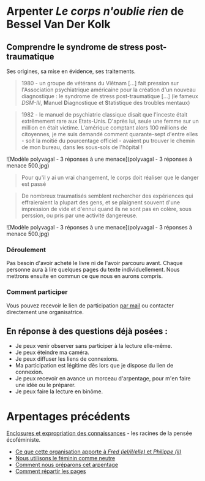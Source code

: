 <script async src="https://tally.so/widgets/embed.js"></script>


# Arpenter _Le corps n'oublie rien_ de Bessel Van Der Kolk

## Comprendre le syndrome de stress post-traumatique

Ses origines, sa mise en évidence, ses traitements.

> 1980 - un groupe de vétérans du Viêtnam [...] fait pression sur l'Association psychiatrique américaine pour la création d'un nouveau diagnostique : le syndrome de stress post-traumatique [...] (le fameux _DSM-III_, **M**anuel **D**iagnostique et **S**tatistique des troubles mentaux)

> 1982 - le manuel de psychiatrie classique disait que l'inceste était extrêmement rare aux Etats-Unis. D'après lui, seule une femme sur un million en était victime. L'amérique comptant alors 100 millions de citoyennes, je me suis demandé comment quarante-sept d'entre elles - soit la moitié du pourcentage officiel - avaient pu trouver le chemin de mon bureau, dans les sous-sols de l'hôpital !


![Modèle polyvagal - 3 réponses à une menace](polyvagal - 3 réponses à menace 500.jpg)


> Pour qu'il y ai un vrai changement, le corps doit réaliser que le danger est passé

> De nombreux traumatisés semblent rechercher des expériences qui effraieraient la plupart des gens, et se plaignent souvent d'une impression de vide et d'ennui quand ils ne sont pas en colère, sous perssion, ou pris par une activité dangereuse.

![Modèle polyvagal - 3 réponses à une menace](polyvagal - 3 réponses à menace 500.jpg)


### Déroulement

Pas besoin d'avoir acheté le livre ni de l'avoir parcouru avant. Chaque personne aura à lire quelques pages du texte individuellement. Nous mettrons ensuite en commun ce que nous en aurons compris.

### Comment participer

Vous pouvez recevoir le lien de participation [par mail](https://tally.so#tally-open=wb99W1&tally-hide-title=1&tally-auto-close=1000) ou contacter directement une organisatrice.

## En réponse à des questions déjà posées :

* Je peux venir observer sans participer à la lecture elle-même.
* Je peux éteindre ma caméra.
* Je peux diffuser les liens de connexions.
* Ma participation est légitime dès lors que je dispose du lien de connexion.
* Je peux recevoir en avance un morceau d'arpentage, pour m'en faire une idée ou le préparer.
* Je peux faire la lecture en binôme.
 
# Arpentages précédents

[Enclosures et expropriation des connaissances](atelier-starhawk-le-temps-des-buchers.md) - les racines de la pensée écoféministe.
- [Ce que cette organisation apporte à _Fred (iel/il/elle)_ et _Philippe (il)_](besoins-nourris.md)
- [Nous utilisons le féminin comme neutre](nous-utilisons-le-féminin-comme-neutre.md)
- [Comment nous préparons cet arpentage](préparation-le-temps-des-bûchers.md)
- [Comment répartir les pages](répartir-pages.md)



